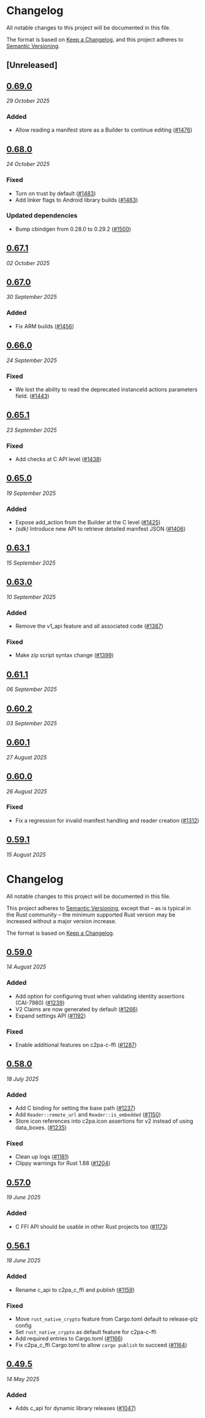 # Changelog

All notable changes to this project will be documented in this file.

The format is based on [Keep a Changelog](https://keepachangelog.com/en/1.0.0/),
and this project adheres to [Semantic Versioning](https://semver.org/spec/v2.0.0.html).

## [Unreleased]

## [0.69.0](https://github.com/contentauth/c2pa-rs/compare/c2pa-c-ffi-v0.68.0...c2pa-c-ffi-v0.69.0)
_29 October 2025_

### Added

* Allow reading a manifest store as a Builder to continue editing ([#1476](https://github.com/contentauth/c2pa-rs/pull/1476))

## [0.68.0](https://github.com/contentauth/c2pa-rs/compare/c2pa-c-ffi-v0.67.1...c2pa-c-ffi-v0.68.0)
_24 October 2025_

### Fixed

* Turn on trust by default ([#1483](https://github.com/contentauth/c2pa-rs/pull/1483))
* Add linker flags to Android library builds ([#1463](https://github.com/contentauth/c2pa-rs/pull/1463))

### Updated dependencies

* Bump cbindgen from 0.28.0 to 0.29.2 ([#1500](https://github.com/contentauth/c2pa-rs/pull/1500))

## [0.67.1](https://github.com/contentauth/c2pa-rs/compare/c2pa-c-ffi-v0.67.0...c2pa-c-ffi-v0.67.1)
_02 October 2025_

## [0.67.0](https://github.com/contentauth/c2pa-rs/compare/c2pa-c-ffi-v0.66.0...c2pa-c-ffi-v0.67.0)
_30 September 2025_

### Added

* Fix ARM builds ([#1456](https://github.com/contentauth/c2pa-rs/pull/1456))

## [0.66.0](https://github.com/contentauth/c2pa-rs/compare/c2pa-c-ffi-v0.65.1...c2pa-c-ffi-v0.66.0)
_24 September 2025_

### Fixed

* We lost the ability to read the deprecated instanceId actions parameters field. ([#1443](https://github.com/contentauth/c2pa-rs/pull/1443))

## [0.65.1](https://github.com/contentauth/c2pa-rs/compare/c2pa-c-ffi-v0.65.0...c2pa-c-ffi-v0.65.1)
_23 September 2025_

### Fixed

* Add checks at C API level ([#1438](https://github.com/contentauth/c2pa-rs/pull/1438))

## [0.65.0](https://github.com/contentauth/c2pa-rs/compare/c2pa-c-ffi-v0.64.0...c2pa-c-ffi-v0.65.0)
_19 September 2025_

### Added

* Expose add_action from the Builder at the C level ([#1425](https://github.com/contentauth/c2pa-rs/pull/1425))
* *(sdk)* Introduce new API to retrieve detailed manifest JSON ([#1406](https://github.com/contentauth/c2pa-rs/pull/1406))

## [0.63.1](https://github.com/contentauth/c2pa-rs/compare/c2pa-c-ffi-v0.63.0...c2pa-c-ffi-v0.63.1)
_15 September 2025_

## [0.63.0](https://github.com/contentauth/c2pa-rs/compare/c2pa-c-ffi-v0.62.0...c2pa-c-ffi-v0.63.0)
_10 September 2025_

### Added

* Remove the v1_api feature and all associated code ([#1387](https://github.com/contentauth/c2pa-rs/pull/1387))

### Fixed

* Make zip script syntax change ([#1399](https://github.com/contentauth/c2pa-rs/pull/1399))

## [0.61.1](https://github.com/contentauth/c2pa-rs/compare/c2pa-c-ffi-v0.61.0...c2pa-c-ffi-v0.61.1)
_06 September 2025_

## [0.60.2](https://github.com/contentauth/c2pa-rs/compare/c2pa-c-ffi-v0.60.1...c2pa-c-ffi-v0.60.2)
_03 September 2025_

## [0.60.1](https://github.com/contentauth/c2pa-rs/compare/c2pa-c-ffi-v0.60.0...c2pa-c-ffi-v0.60.1)
_27 August 2025_

## [0.60.0](https://github.com/contentauth/c2pa-rs/compare/c2pa-c-ffi-v0.59.1...c2pa-c-ffi-v0.60.0)
_26 August 2025_

### Fixed

* Fix a regression for invalid manifest handling and reader creation ([#1312](https://github.com/contentauth/c2pa-rs/pull/1312))

## [0.59.1](https://github.com/contentauth/c2pa-rs/compare/c2pa-c-ffi-v0.59.0...c2pa-c-ffi-v0.59.1)
_15 August 2025_
# Changelog

All notable changes to this project will be documented in this file.

This project adheres to [Semantic Versioning](https://semver.org/spec/v2.0.0.html), except that – as is typical in the Rust community – the minimum supported Rust version may be increased without a major version increase.

The format is based on [Keep a Changelog](https://keepachangelog.com/en/1.0.0/).

## [0.59.0](https://github.com/contentauth/c2pa-rs/compare/c2pa-c-ffi-v0.58.0...c2pa-c-ffi-v0.59.0)
_14 August 2025_

### Added

* Add option for configuring trust when validating identity assertions (CAI-7980) ([#1239](https://github.com/contentauth/c2pa-rs/pull/1239))
* V2 Claims are now generated by default ([#1266](https://github.com/contentauth/c2pa-rs/pull/1266))
* Expand settings API ([#1192](https://github.com/contentauth/c2pa-rs/pull/1192))

### Fixed

* Enable additional features on c2pa-c-ffi ([#1287](https://github.com/contentauth/c2pa-rs/pull/1287))

## [0.58.0](https://github.com/contentauth/c2pa-rs/compare/c2pa-c-ffi-v0.57.0...c2pa-c-ffi-v0.58.0)
_18 July 2025_

### Added

* Add C binding for setting the base path ([#1237](https://github.com/contentauth/c2pa-rs/pull/1237))
* Add `Reader::remote_url` and `Reader::is_embedded` ([#1150](https://github.com/contentauth/c2pa-rs/pull/1150))
* Store icon references into c2pa.icon assertions for v2 instead of using data_boxes. ([#1235](https://github.com/contentauth/c2pa-rs/pull/1235))

### Fixed

* Clean up logs ([#1181](https://github.com/contentauth/c2pa-rs/pull/1181))
* Clippy warnings for Rust 1.88 ([#1204](https://github.com/contentauth/c2pa-rs/pull/1204))

## [0.57.0](https://github.com/contentauth/c2pa-rs/compare/c2pa-c-ffi-v0.56.2...c2pa-c-ffi-v0.57.0)
_19 June 2025_

### Added

* C FFI API should be usable in other Rust projects too ([#1173](https://github.com/contentauth/c2pa-rs/pull/1173))

## [0.56.1](https://github.com/contentauth/c2pa-rs/releases/tag/c2pa-c-ffi-v0.56.1)
_18 June 2025_

### Added

* Rename c_api to c2pa_c_ffi and publish ([#1159](https://github.com/contentauth/c2pa-rs/pull/1159))

### Fixed

* Move `rust_native_crypto` feature from Cargo.toml default to release-plz config
* Set `rust_native_crypto` as default feature for c2pa-c-ffi
* Add required entries to Cargo.toml ([#1166](https://github.com/contentauth/c2pa-rs/pull/1166))
* Fix c2pa_c_ffi Cargo.toml to allow `cargo publish` to succeed ([#1164](https://github.com/contentauth/c2pa-rs/pull/1164))

## [0.49.5](https://github.com/contentauth/c2pa-rs/releases/tag/c2pa-c-v0.49.5)
_14 May 2025_

### Added

* Adds c_api for dynamic library releases ([#1047](https://github.com/contentauth/c2pa-rs/pull/1047))
